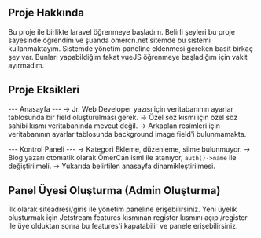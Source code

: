  


## Proje Hakkında
Bu proje ile birlikte laravel öğrenmeye başladım. Belirli şeyleri bu proje sayesinde öğrendim ve şuanda omercn.net sitemde bu sistemi kullanmaktayım. Sistemde yönetim paneline eklenmesi gereken basit birkaç şey var. Bunları yapabildiğim fakat vueJS öğrenmeye başladığım için vakit ayırmadım.

## Proje Eksikleri
--- Anasayfa ---
-> Jr. Web Developer yazısı için veritabanının ayarlar tablosunda bir field oluşturulması gerek. 
-> Özel söz kısmı için özel söz sahibi kısmı veritabanında mevcut değil. 
-> Arkaplan resimleri için veritabanının ayarlar tablosunda background image field'i bulunmamakta. 

--- Kontrol Paneli ---
-> Kategori Ekleme, düzenleme, silme bulunmuyor. 
-> Blog yazarı otomatik olarak ÖmerCan ismi ile atanıyor, <code>auth()->name</code> ile değiştirilmeli.
-> Yukarıda belirtilen anasayfa dinamikleştirilmesi. 

## Panel Üyesi Oluşturma (Admin Oluşturma) 
İlk olarak siteadresi/giris ile yönetim paneline erişebilirsiniz. 
Yeni üyelik oluşturmak için Jetstream features kısmınan register kısmını açıp /register ile üye olduktan sonra bu features'i kapatabilir ve panele erişebilirsiniz. 


